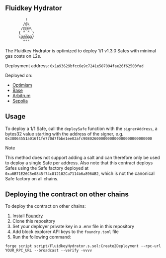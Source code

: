 Fluidkey Hydrator
-----------------

             !
            /@\
           /@@@\
          { ^_^ }
          \@@@@@/
            """

The Fluidkey Hydrator is optimized to deploy 1/1 v1.3.0 Safes with minimal gas costs on L2s.

Deployment address: `0x1a93629bfcc6e9c7241e587094fae26f62503fad`

Deployed on:
- [Optimism](https://optimistic.etherscan.io/address/0x1a93629bfcc6e9c7241e587094fae26f62503fad)
- [Base](https://basescan.org/address/0x1a93629bfcc6e9c7241e587094fae26f62503fad)
- [Arbitrum](https://arbiscan.io/address/0x1a93629bfcc6e9c7241e587094fae26f62503fad)
- [Sepolia](https://sepolia.etherscan.io/address/0x1a93629BFcc6E9c7241E587094FAE26F62503FaD)

Usage
-----

To deploy a 1/1 Safe, call the `deploySafe` function with the `signerAddress`, a bytes32 value starting with the address of the signer, e.g. `0x38064551a016f1fe770d7fbbe1ee02afc9080260000000000000000000000000`

> [!NOTE] 
> This method does not support adding a salt and can therefore only be used to deploy a single Safe per address.
> Also note that this contract deploys Safes using the Safe factory deployed at `0xa6B71E26C5e0845f74c812102Ca7114b6a896AB2`, which is not the canonical Safe factory on all chains.

Deploying the contract on other chains
--------------------------------------

To deploy the contract on other chains:
1. Install [Foundry](https://book.getfoundry.sh/)
2. Clone this repository
3. Set your deployer private key in a .env file in this repository
4. Add block explorer API keys to the `foundry.toml` file
5. Run the following command:
```shell
forge script script/FluidkeyHydrator.s.sol:Create2Deployment --rpc-url YOUR_RPC_URL --broadcast --verify -vvvv
```
